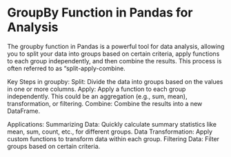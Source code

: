 # GroupBy Function in Pandas for Analysis
 The groupby function in Pandas is a powerful tool for data analysis, allowing you to split your data into groups based on certain criteria, apply functions to each group independently, and then combine the results. This process is often referred to as “split-apply-combine.
 
Key Steps in groupby:
 Split: Divide the data into groups based on the values in one or more columns.
 Apply: Apply a function to each group independently. This could be an aggregation (e.g., sum, mean), transformation, or filtering.
 Combine: Combine the results into a new DataFrame.

Applications:
Summarizing Data: Quickly calculate summary statistics like mean, sum, count, etc., for different groups.
Data Transformation: Apply custom functions to transform data within each group.
Filtering Data: Filter groups based on certain criteria.

